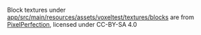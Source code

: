 Block textures under [app/src/main/resources/assets/voxeltest/textures/blocks](textures/blocks/) are from [PixelPerfection](https://www.curseforge.com/minecraft/texture-packs/pixel-perfection-freshly-updated), licensed under CC-BY-SA 4.0
